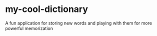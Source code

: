 # my-cool-dictionary
A fun application for storing new words and playing with them for more powerful memorization
